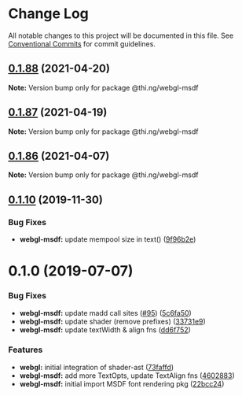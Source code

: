 # Change Log

All notable changes to this project will be documented in this file.
See [Conventional Commits](https://conventionalcommits.org) for commit guidelines.

## [0.1.88](https://github.com/thi-ng/umbrella/compare/@thi.ng/webgl-msdf@0.1.87...@thi.ng/webgl-msdf@0.1.88) (2021-04-20)

**Note:** Version bump only for package @thi.ng/webgl-msdf





## [0.1.87](https://github.com/thi-ng/umbrella/compare/@thi.ng/webgl-msdf@0.1.86...@thi.ng/webgl-msdf@0.1.87) (2021-04-19)

**Note:** Version bump only for package @thi.ng/webgl-msdf





## [0.1.86](https://github.com/thi-ng/umbrella/compare/@thi.ng/webgl-msdf@0.1.85...@thi.ng/webgl-msdf@0.1.86) (2021-04-07)

**Note:** Version bump only for package @thi.ng/webgl-msdf





## [0.1.10](https://github.com/thi-ng/umbrella/compare/@thi.ng/webgl-msdf@0.1.9...@thi.ng/webgl-msdf@0.1.10) (2019-11-30)

### Bug Fixes

* **webgl-msdf:** update mempool size in text() ([9f96b2e](https://github.com/thi-ng/umbrella/commit/9f96b2ec525cd8d8a5d5e31d39352f0c6e350991))

# 0.1.0 (2019-07-07)

### Bug Fixes

* **webgl-msdf:** update madd call sites ([#95](https://github.com/thi-ng/umbrella/issues/95)) ([5c6fa50](https://github.com/thi-ng/umbrella/commit/5c6fa50))
* **webgl-msdf:** update shader (remove prefixes) ([33731e9](https://github.com/thi-ng/umbrella/commit/33731e9))
* **webgl-msdf:** update textWidth & align fns ([dd6f752](https://github.com/thi-ng/umbrella/commit/dd6f752))

### Features

* **webgl:** initial integration of shader-ast ([73faffd](https://github.com/thi-ng/umbrella/commit/73faffd))
* **webgl-msdf:** add more TextOpts, update TextAlign fns ([4602883](https://github.com/thi-ng/umbrella/commit/4602883))
* **webgl-msdf:** initial import MSDF font rendering pkg ([22bcc24](https://github.com/thi-ng/umbrella/commit/22bcc24))
